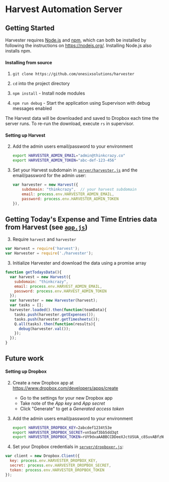 # Harvest Automation Server

## Getting Started

Harvester requires [Node.js](https://nodejs.org/) and [npm](https://www.npmjs.org/), which can both be installed by following the instructions on https://nodejs.org/. Installing Node.js also installs npm.

#### Installing from source

1. `git clone https://github.com/onesixsolutions/harvester`

1. `cd` into the project directory

1. `npm install` - Install node modules

1. `npm run debug` - Start the application using Supervison with debug messages enabled

The Harvest data will be downloaded and saved to Dropbox each time the server runs. To re-run the download, execute `rs` in supervisor.

#### Setting up Harvest

2. Add the admin users email/password to your environment

    ```bash
    export HARVESTER_ADMIN_EMAIL="admin@thinkcrazy.co"
    export HARVESTER_ADMIN_TOKEN="abc-def-123-456"
    ```

2. Set your Harvest subdomain in [`server/harvester.js`](server/harvester.js) and the email/password for the admin user:

    ```js
    var harvester = new Harvest({
        subdomain: "thinkcrazy",  // your harvest subdomain
        email: process.env.HARVESTER_ADMIN_EMAIL,
        password: process.env.HARVESTER_ADMIN_TOKEN
    }),
    ```


## Getting Today's Expense and Time Entries data from Harvest (see [`app.js`](server/app.js))

3. Require `harvest` and `harvester`

```js
var Harvest = require('harvest');
var Harvester = require('./harvester');
```

3. Initialize Harvester and download the data using a promise array

```js
function getTodaysData(){
  var harvest = new Harvest({
    subdomain: "thinkcrazy", 
    email: process.env.HARVEST_ADMIN_EMAIL,
    password: process.env.HARVEST_ADMIN_TOKEN
  });
  var harvester = new Harvester(harvest);
  var tasks = [];
  harvester.loaded().then(function(teamData){
    tasks.push(harvester.getExpenses());
    tasks.push(harvester.getTimesheets());
    Q.all(tasks).then(function(results){
      debug(harvester.val());
    });
  });
}
```

## Future work

#### Setting up Dropbox

2. Create a new Dropbox app at https://www.dropbox.com/developers/apps/create

    - Go to the settings for your new Dropbox app
    - Take note of the _App key_ and _App secret_
    - Click "Generate" to get a _Generated access token_

2. Add the admin users email/password to your environment

    ```bash
    export HARVESTER_DROPBOX_KEY=2abcdef1234t53e
    export HARVESTER_DROPBOX_SECRET=vn5aaf3bb5dd3qt
    export HARVESTER_DROPBOX_TOKEN=rUY9dxaAABBCCDDeeXJctUSUA_c8SuvABfzNwDAdFmTACAa6mUrpAAmcc7Gg7Qch
    ```

2. Set your Dropbox credentials in [`server/dropboxer.js`](server/dropboxer.js):

```js
var client = new Dropbox.Client({
  key: process.env.HARVESTER_DROPBOX_KEY,
  secret: process.env.HARVESTER_DROPBOX_SECRET,
  token: process.env.HARVESTER_DROPBOX_TOKEN
});
```
